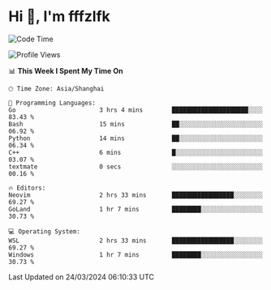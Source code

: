 # Hi 👋, I'm fffzlfk

<!--START_SECTION:waka-->
![Code Time](http://img.shields.io/badge/Code%20Time-680%20hrs%2012%20mins-blue)

![Profile Views](http://img.shields.io/badge/Profile%20Views-1-blue)

📊 **This Week I Spent My Time On** 

```text
🕑︎ Time Zone: Asia/Shanghai

💬 Programming Languages: 
Go                       3 hrs 4 mins        █████████████████████░░░░   83.43 % 
Bash                     15 mins             ██░░░░░░░░░░░░░░░░░░░░░░░   06.92 % 
Python                   14 mins             ██░░░░░░░░░░░░░░░░░░░░░░░   06.34 % 
C++                      6 mins              █░░░░░░░░░░░░░░░░░░░░░░░░   03.07 % 
textmate                 0 secs              ░░░░░░░░░░░░░░░░░░░░░░░░░   00.16 % 

🔥 Editors: 
Neovim                   2 hrs 33 mins       █████████████████░░░░░░░░   69.27 % 
GoLand                   1 hr 7 mins         ████████░░░░░░░░░░░░░░░░░   30.73 % 

💻 Operating System: 
WSL                      2 hrs 33 mins       █████████████████░░░░░░░░   69.27 % 
Windows                  1 hr 7 mins         ████████░░░░░░░░░░░░░░░░░   30.73 % 
```


 Last Updated on 24/03/2024 06:10:33 UTC
<!--END_SECTION:waka-->
